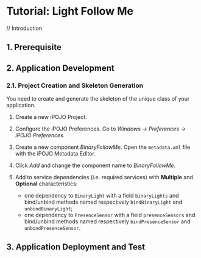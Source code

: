 # Tutorial: Light Follow Me

// Introduction


## 1. Prerequisite




## 2. Application Development

### 2.1. Project Creation and Skeleton Generation

You need to create and generate the skeleton of the unique class of your application.

1. Create a new iPOJO Project.

2. Configure the iPOJO Preferences. Go to *Windows -> Preferences -> iPOJO Preferences.*

3. Create a new component *BinaryFollowMe*. Open the `metadata.xml` file with the iPOJO Metadata Editor.

4. Click *Add* and change the component name to *BinaryFollowMe*.

5. Add to service dependencies (i.e. required services) with **Multiple** and **Optional** characteristics:

   * one dependency to `BinaryLight` with a field `binaryLights` and bind/unbind methods named respectively `bindBinaryLight` and `unbindBinaryLight`;
   * one dependency to `PresenceSensor` with a field `presenceSensors` and bind/unbind methods named respectively `bindPresenceSensor` and `unbindPresenceSensor`.


## 3. Application Deployment and Test
